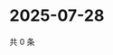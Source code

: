 # 2025-07-28

共 0 条

<!-- BEGIN ZHIHUVIDEO -->
<!-- 最后更新时间 Mon Jul 28 2025 05:10:56 GMT+0800 (China Standard Time) -->

<!-- END ZHIHUVIDEO -->
